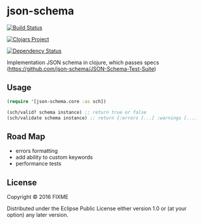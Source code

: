 # json-schema

[![Build Status](https://travis-ci.org/niquola/json-schema.clj.svg?branch=master)](https://travis-ci.org/niquola/json-schema.clj)


[![Clojars Project](https://img.shields.io/clojars/v/json-schema.svg)](https://clojars.org/json-schema)


[![Dependency Status](https://www.versioneye.com/user/projects/56a0a4412c2fab0029000406/badge.svg?style=flat)](https://www.versioneye.com/user/projects/56a0a4412c2fab0029000406)


Implementation JSON schema in clojure, which passes specs (https://github.com/json-schema/JSON-Schema-Test-Suite)

## Usage

```clj
(require '[json-schema.core :as sch])

(sch/valid? schema instance) ;; return true or false
(sch/validate schema instance) ;; return {:errors [...] :warnings [...]}

```


## Road Map

* errors formatting
* add ability to custom keywords
* performance tests


## License

Copyright © 2016 FIXME

Distributed under the Eclipse Public License either version 1.0 or (at
your option) any later version.
